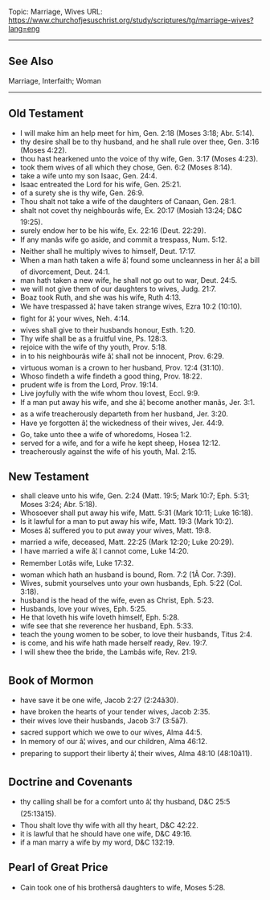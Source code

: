 Topic: Marriage, Wives
URL: https://www.churchofjesuschrist.org/study/scriptures/tg/marriage-wives?lang=eng

---

## See Also

Marriage, Interfaith; Woman

---

## Old Testament

- I will make him an help meet for him, Gen. 2:18 (Moses 3:18; Abr. 5:14).
- thy desire shall be to thy husband, and he shall rule over thee, Gen. 3:16 (Moses 4:22).
- thou hast hearkened unto the voice of thy wife, Gen. 3:17 (Moses 4:23).
- took them wives of all which they chose, Gen. 6:2 (Moses 8:14).
- take a wife unto my son Isaac, Gen. 24:4.
- Isaac entreated the Lord for his wife, Gen. 25:21.
- of a surety she is thy wife, Gen. 26:9.
- Thou shalt not take a wife of the daughters of Canaan, Gen. 28:1.
- shalt not covet thy neighbourâs wife, Ex. 20:17 (Mosiah 13:24; D&C 19:25).
- surely endow her to be his wife, Ex. 22:16 (Deut. 22:29).
- If any manâs wife go aside, and commit a trespass, Num. 5:12.
- Neither shall he multiply wives to himself, Deut. 17:17.
- When a man hath taken a wife â¦ found some uncleanness in her â¦ a bill of divorcement, Deut. 24:1.
- man hath taken a new wife, he shall not go out to war, Deut. 24:5.
- we will not give them of our daughters to wives, Judg. 21:7.
- Boaz took Ruth, and she was his wife, Ruth 4:13.
- We have trespassed â¦ have taken strange wives, Ezra 10:2 (10:10).
- fight for â¦ your wives, Neh. 4:14.
- wives shall give to their husbands honour, Esth. 1:20.
- Thy wife shall be as a fruitful vine, Ps. 128:3.
- rejoice with the wife of thy youth, Prov. 5:18.
- in to his neighbourâs wife â¦ shall not be innocent, Prov. 6:29.
- virtuous woman is a crown to her husband, Prov. 12:4 (31:10).
- Whoso findeth a wife findeth a good thing, Prov. 18:22.
- prudent wife is from the Lord, Prov. 19:14.
- Live joyfully with the wife whom thou lovest, Eccl. 9:9.
- If a man put away his wife, and she â¦ become another manâs, Jer. 3:1.
- as a wife treacherously departeth from her husband, Jer. 3:20.
- Have ye forgotten â¦ the wickedness of their wives, Jer. 44:9.
- Go, take unto thee a wife of whoredoms, Hosea 1:2.
- served for a wife, and for a wife he kept sheep, Hosea 12:12.
- treacherously against the wife of his youth, Mal. 2:15.

## New Testament

- shall cleave unto his wife, Gen. 2:24 (Matt. 19:5; Mark 10:7; Eph. 5:31; Moses 3:24; Abr. 5:18).
- Whosoever shall put away his wife, Matt. 5:31 (Mark 10:11; Luke 16:18).
- Is it lawful for a man to put away his wife, Matt. 19:3 (Mark 10:2).
- Moses â¦ suffered you to put away your wives, Matt. 19:8.
- married a wife, deceased, Matt. 22:25 (Mark 12:20; Luke 20:29).
- I have married a wife â¦ I cannot come, Luke 14:20.
- Remember Lotâs wife, Luke 17:32.
- woman which hath an husband is bound, Rom. 7:2 (1Â Cor. 7:39).
- Wives, submit yourselves unto your own husbands, Eph. 5:22 (Col. 3:18).
- husband is the head of the wife, even as Christ, Eph. 5:23.
- Husbands, love your wives, Eph. 5:25.
- He that loveth his wife loveth himself, Eph. 5:28.
- wife see that she reverence her husband, Eph. 5:33.
- teach the young women to be sober, to love their husbands, Titus 2:4.
- is come, and his wife hath made herself ready, Rev. 19:7.
- I will shew thee the bride, the Lambâs wife, Rev. 21:9.

## Book of Mormon

- have save it be one wife, Jacob 2:27 (2:24â30).
- have broken the hearts of your tender wives, Jacob 2:35.
- their wives love their husbands, Jacob 3:7 (3:5â7).
- sacred support which we owe to our wives, Alma 44:5.
- In memory of our â¦ wives, and our children, Alma 46:12.
- preparing to support their liberty â¦ their wives, Alma 48:10 (48:10â11).

## Doctrine and Covenants

- thy calling shall be for a comfort unto â¦ thy husband, D&C 25:5 (25:13â15).
- Thou shalt love thy wife with all thy heart, D&C 42:22.
- it is lawful that he should have one wife, D&C 49:16.
- if a man marry a wife by my word, D&C 132:19.

## Pearl of Great Price

- Cain took one of his brothersâ daughters to wife, Moses 5:28.

